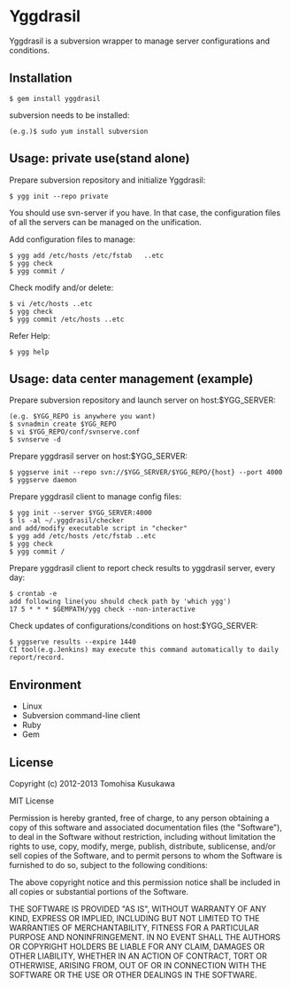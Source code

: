 # Yggdrasil

Yggdrasil is a subversion wrapper to manage server configurations and conditions.

## Installation

    $ gem install yggdrasil

subversion needs to be installed:

    (e.g.)$ sudo yum install subversion

## Usage: private use(stand alone)

Prepare subversion repository and initialize Yggdrasil:

    $ ygg init --repo private

  You should use svn-server if you have.
  In that case, the configuration files of
  all the servers can be managed on the unification.

Add configuration files to manage:

    $ ygg add /etc/hosts /etc/fstab   ..etc
    $ ygg check
    $ ygg commit /

Check modify and/or delete:

    $ vi /etc/hosts ..etc
    $ ygg check
    $ ygg commit /etc/hosts ..etc

Refer Help:

    $ ygg help

## Usage: data center management (example)

Prepare subversion repository and launch server on host:$YGG_SERVER:

    (e.g. $YGG_REPO is anywhere you want)
    $ svnadmin create $YGG_REPO
    $ vi $YGG_REPO/conf/svnserve.conf
    $ svnserve -d

Prepare yggdrasil server on host:$YGG_SERVER:

    $ yggserve init --repo svn://$YGG_SERVER/$YGG_REPO/{host} --port 4000
    $ yggserve daemon

Prepare yggdrasil client to manage config files:

    $ ygg init --server $YGG_SERVER:4000
    $ ls -al ~/.yggdrasil/checker
    and add/modify executable script in "checker"
    $ ygg add /etc/hosts /etc/fstab ..etc
    $ ygg check
    $ ygg commit /

Prepare yggdrasil client to report check results to yggdrasil server, every day:

    $ crontab -e
    add following line(you should check path by 'which ygg')
    17 5 * * * $GEMPATH/ygg check --non-interactive

Check updates of configurations/conditions on host:$YGG_SERVER:

    $ yggserve results --expire 1440
    CI tool(e.g.Jenkins) may execute this command automatically to daily report/record.

## Environment

* Linux
* Subversion command-line client
* Ruby
* Gem

## License

Copyright (c) 2012-2013 Tomohisa Kusukawa

MIT License

Permission is hereby granted, free of charge, to any person obtaining
a copy of this software and associated documentation files (the
"Software"), to deal in the Software without restriction, including
without limitation the rights to use, copy, modify, merge, publish,
distribute, sublicense, and/or sell copies of the Software, and to
permit persons to whom the Software is furnished to do so, subject to
the following conditions:

The above copyright notice and this permission notice shall be
included in all copies or substantial portions of the Software.

THE SOFTWARE IS PROVIDED "AS IS", WITHOUT WARRANTY OF ANY KIND,
EXPRESS OR IMPLIED, INCLUDING BUT NOT LIMITED TO THE WARRANTIES OF
MERCHANTABILITY, FITNESS FOR A PARTICULAR PURPOSE AND
NONINFRINGEMENT. IN NO EVENT SHALL THE AUTHORS OR COPYRIGHT HOLDERS BE
LIABLE FOR ANY CLAIM, DAMAGES OR OTHER LIABILITY, WHETHER IN AN ACTION
OF CONTRACT, TORT OR OTHERWISE, ARISING FROM, OUT OF OR IN CONNECTION
WITH THE SOFTWARE OR THE USE OR OTHER DEALINGS IN THE SOFTWARE.
